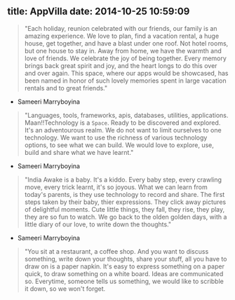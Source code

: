 title: AppVilla
date: 2014-10-25 10:59:09
---
> "Each holiday, reunion celebrated with our friends, our family is an amazing
   experience. We love to plan, find a vacation rental, a huge house, get together, 
   and have a blast under one roof. Not hotel rooms, but one house to stay in.
   Away from home, we have the warmth and love of friends. We celebrate the joy of
   being together. Every memory brings back great spirit and joy, and the heart longs
   to do this over and over again. This space, where our apps would be showcased, has been named 
   in honor of such lovely memories spent in large vacation rentals and to great friends."
   - Sameeri Marryboyina

   
> "Languages, tools, frameworks, apis, databases, utilities, applications. Maan!!Technology 
   is a `Space`. Ready to be discovered and explored. It's an adventourous realm. We do 
   not want to limit ourselves to one technology. We want to use the richness of various technology
   options, to see what we can build. We would love to explore, use, build and share what we have learnt."
   - Sameeri Marryboyina
   
> "India Awake is a baby. It's a kiddo. Every baby step, every crawling move, every trick learnt,
   it's so joyous. What we can learn from today's parents, is they use technology to record and share. 
   The first steps taken by their baby, thier expressions. They click away pictures of delightful moments. 
   Cute little things, they fall, they rise, they play, they are so fun to watch. We go back to the olden golden days, with a little diary of our love, to write down the
   thoughts."
   - Sameeri Marryboyina   
   
> "You sit at a restaurant, a coffee shop. And you want to discuss something,
   write down your thoughts, share your stuff, all you have to draw on is a paper napkin. It's easy to
   express something on a paper quick, to draw something on a white board. Ideas are communicated so. Everytime,
   someone tells us something, we would like to scribble it down, so we won't forget.